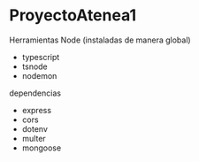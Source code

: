 # ProyectoAtenea1
Herramientas Node (instaladas de manera global)
- typescript
- tsnode
- nodemon

dependencias
- express
- cors
- dotenv
- multer
- mongoose

